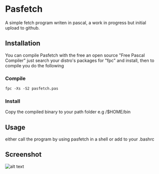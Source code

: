 # Pasfetch

A simple fetch program writen in pascal, a work in progress but initial upload to github.

## Installation
You can compile Pasfetch with the free an open source "Free Pascal Compiler" just search your distro's packages for "fpc" and install, then to compile you do the following

### Compile
```pascal
fpc -Xs -S2 pasfetch.pas
```
### Install
 Copy the compiled binary to your path folder e.g /$HOME/bin 


## Usage
either call the program by using pasfetch in a shell or add to your .bashrc 

## Screenshot
![alt text](img/pasfetch.png "Pasfetch")



